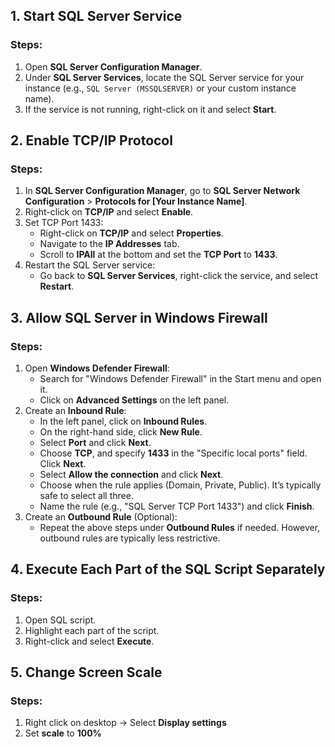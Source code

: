 ## 1. Start SQL Server Service

### Steps:
1. Open **SQL Server Configuration Manager**.
2. Under **SQL Server Services**, locate the SQL Server service for your instance (e.g., `SQL Server (MSSQLSERVER)` or your custom instance name).
3. If the service is not running, right-click on it and select **Start**.

## 2. Enable TCP/IP Protocol

### Steps:
1. In **SQL Server Configuration Manager**, go to **SQL Server Network Configuration** > **Protocols for [Your Instance Name]**.
2. Right-click on **TCP/IP** and select **Enable**.
3. Set TCP Port 1433:
   - Right-click on **TCP/IP** and select **Properties**.
   - Navigate to the **IP Addresses** tab.
   - Scroll to **IPAll** at the bottom and set the **TCP Port** to **1433**.
4. Restart the SQL Server service:
   - Go back to **SQL Server Services**, right-click the service, and select **Restart**.

## 3. Allow SQL Server in Windows Firewall

### Steps:
1. Open **Windows Defender Firewall**:
   - Search for "Windows Defender Firewall" in the Start menu and open it.
   - Click on **Advanced Settings** on the left panel.
2. Create an **Inbound Rule**:
   - In the left panel, click on **Inbound Rules**.
   - On the right-hand side, click **New Rule**.
   - Select **Port** and click **Next**.
   - Choose **TCP**, and specify **1433** in the "Specific local ports" field. Click **Next**.
   - Select **Allow the connection** and click **Next**.
   - Choose when the rule applies (Domain, Private, Public). It’s typically safe to select all three.
   - Name the rule (e.g., "SQL Server TCP Port 1433") and click **Finish**.
3. Create an **Outbound Rule** (Optional):
   - Repeat the above steps under **Outbound Rules** if needed. However, outbound rules are typically less restrictive.

## 4. Execute Each Part of the SQL Script Separately

### Steps:
1. Open SQL script.
2. Highlight each part of the script.
3. Right-click and select **Execute**.

## 5. Change Screen Scale

### Steps:
1. Right click on desktop -> Select **Display settings**
2. Set **scale** to **100%**